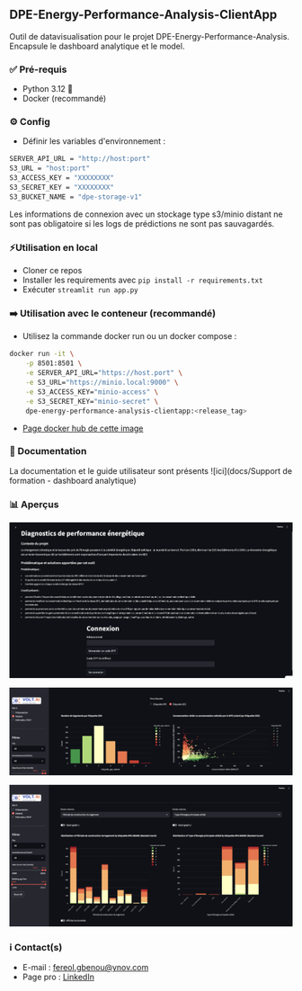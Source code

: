 ## DPE-Energy-Performance-Analysis-ClientApp

Outil de datavisualisation pour le projet DPE-Energy-Performance-Analysis. Encapsule le dashboard analytique et le model.


### ✅ Pré-requis

- Python 3.12 🐍
- Docker (recommandé)

### ⚙️ Config 

- Définir les variables d'environnement : 

```bash
SERVER_API_URL = "http://host:port"
S3_URL = "host:port" 
S3_ACCESS_KEY = "XXXXXXXX"
S3_SECRET_KEY = "XXXXXXXX"
S3_BUCKET_NAME = "dpe-storage-v1"
```

Les informations de connexion avec un stockage type s3/minio distant ne sont pas obligatoire si les logs de prédictions ne sont pas sauvagardés.

### ⚡️Utilisation en local

- Cloner ce repos
- Installer les requirements avec `pip install -r requirements.txt`
- Exécuter `streamlit run app.py`

### ➡️ Utilisation avec le conteneur (recommandé)

- Utilisez la commande docker run ou un docker compose :
```bash
docker run -it \
    -p 8501:8501 \
    -e SERVER_API_URL="https://host.port" \
    -e S3_URL="https://minio.local:9000" \
    -e S3_ACCESS_KEY="minio-access" \
    -e S3_SECRET_KEY="minio-secret" \
    dpe-energy-performance-analysis-clientapp:<release_tag>
```

- [Page docker hub de cette image](https://hub.docker.com/repository/docker/fereol023/dpe-energy-performance-analysis-clientapp/general)

### 📃 Documentation 

La documentation et le guide utilisateur sont présents ![ici](docs/Support de formation - dashboard analytique)

### 📊 Aperçus

![Page de connexion](docs/page_connexion.png)

![Page de dataviz example](docs/dataviz4.png)

![Page de dataviz example](docs/dataviz1.png)

### ℹ️ Contact(s)
- E-mail : fereol.gbenou@ynov.com
- Page pro : [LinkedIn](https://www.linkedin.com/in/fereol-gbenou/)
